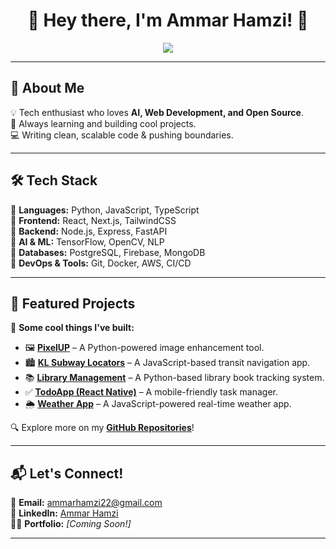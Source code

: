 <h1 align="center">👋 Hey there, I'm Ammar Hamzi! 🚀</h1>

<p align="center">
  <img src="https://readme-typing-svg.herokuapp.com?color=36BCF7&lines=Passionate+Developer;AI+Enthusiast;Tech+Explorer+🚀" />
</p>

---

## 🚀 About Me
💡 Tech enthusiast who loves **AI, Web Development, and Open Source**.  
🎯 Always learning and building cool projects.  
💻 Writing clean, scalable code & pushing boundaries.  

---

## 🛠️ Tech Stack
🔹 **Languages:** Python, JavaScript, TypeScript  
🔹 **Frontend:** React, Next.js, TailwindCSS  
🔹 **Backend:** Node.js, Express, FastAPI  
🔹 **AI & ML:** TensorFlow, OpenCV, NLP  
🔹 **Databases:** PostgreSQL, Firebase, MongoDB  
🔹 **DevOps & Tools:** Git, Docker, AWS, CI/CD  

---

## 🎯 Featured Projects
🚀 **Some cool things I've built:**
- 🖼 **[PixelUP](https://github.com/ammarhamzi/pixel-up)** – A Python-powered image enhancement tool.  
- 🏙 **[KL Subway Locators](https://github.com/ammarhamzi/kl-subway-locators)** – A JavaScript-based transit navigation app.  
- 📚 **[Library Management](https://github.com/ammarhamzi/library-management)** – A Python-based library book tracking system.  
- ✅ **[TodoApp (React Native)](https://github.com/ammarhamzi/todoApp-reactnative)** – A mobile-friendly task manager.  
- 🌦 **[Weather App](https://github.com/ammarhamzi/weather-app)** – A JavaScript-powered real-time weather app.  

🔍 Explore more on my **[GitHub Repositories](https://github.com/ammarhamzi?tab=repositories)**!

---

## 📬 Let's Connect!
📧 **Email:** [ammarhamzi22@gmail.com](mailto:ammarhamzi22@gmail.com)  
💼 **LinkedIn:** [Ammar Hamzi](https://www.linkedin.com/in/ammarhamzi/)  
🧑‍💻 **Portfolio:** *[Coming Soon!]*  

---

